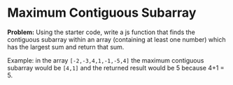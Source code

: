 # Maximum Contiguous Subarray

**Problem:** Using the starter code, write a js function that finds the contiguous subarray within an array (containing at least one number) which has the largest sum and return that sum.

Example: in the array `[-2,-3,4,1,-1,-5,4]` the maximum contiguous subarray would be `[4,1]` and the returned result would be 5 because 4+1 = 5.
